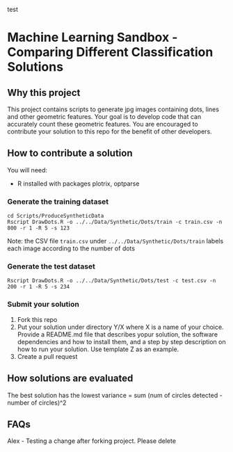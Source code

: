 test
# Machine Learning Sandbox - Comparing Different Classification Solutions

## Why this project

This project contains scripts to generate jpg images containing dots, lines and other geometric features. Your goal is to develop code that can accurately count these geometric features. You are encouraged to contribute your solution to this repo for the benefit of other developers.  

## How to contribute a solution

You will need:

 * R installed with packages plotrix, optparse

### Generate the training dataset

```
cd Scripts/ProduceSyntheticData
Rscript DrawDots.R -o ../../Data/Synthetic/Dots/train -c train.csv -n 800 -r 1 -R 5 -s 123
```
Note: the CSV file `train.csv` under `../../Data/Synthetic/Dots/train` labels each image according to the number of dots

### Generate the test dataset

```
Rscript DrawDots.R -o ../../Data/Synthetic/Dots/test -c test.csv -n 200 -r 1 -R 5 -s 234
```


### Submit your solution

 1. Fork this repo
 2. Put your solution under directory Y/X where X is a name of your choice. Provide a README.md file that describes yopur solution, the software dependencies and how to install them, and a step by step description on how to run your solution. Use template Z as an example.
 3. Create a pull request

## How solutions are evaluated

The best solution has the lowest variance = sum (num of circles detected - number of circles)^2

## FAQs

Alex - Testing a change after forking project. Please delete

